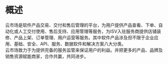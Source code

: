 # 概述

云市场是软件产品交易、交付和售后管理的平台，为用户提供产品查看、下单、自动化或人工交付使用、售后支持、应用管理等服务，为ISV入驻服务商提供店铺装修、产品上架、订单管理、用户运营等服务。其中软件产品涉及但不限于企业应用、基础、安全、API、服务、数据软件和解决方案八大分类。  
云市场致力于为提供完备的服务监管来保证用户的利益。并把更多的产品、品牌及销售资源赋能商家，合作共赢，共同进步。